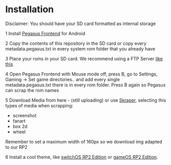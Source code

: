 # Installation

Disclaimer: You should have your SD card formatted as internal storage

1 Install [Pegasus Frontend](https://pegasus-frontend.org/#downloads) for Android

2 Copy the contents of this repository in the SD card or copy every metadata.pegasus.txt in every system rom folder that you already have

3 Place your roms in your SD card. We recommend using a FTP Server [like this](https://play.google.com/store/apps/details?id=com.theolivetree.ftpserver)

4 Open Pegasus Frontend with Mouse mode off, press B, go to Settings, Gaming -> Set game directories.. and add every single metadata.pegasus.txt there is in every rom folder. Press B again so Pegasus can scrap the rom names

5 Download Media from here - (still uploading) or use [Skraper](http://skraper.net), selecting this types of media when scrapping:

- screenshot
- fanart
- box 2d
- wheel

Remember to set a maximum width of 160px so we download img adapted to our RP2

6 Install a cool theme, like [switchOS RP2 Edition](https://github.com/dragoonDorise/switchOS) or [gameOS RP2 Edition](https://github.com/dragoonDorise/gameOS).
